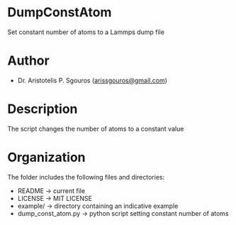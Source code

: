 # DumpConstAtom
Set constant number of atoms to a Lammps dump file

# Author
- Dr. Aristotelis P. Sgouros (arissgouros@gmail.com)

# Description
The script changes the number of atoms to a constant value

# Organization
The folder includes the following files and directories:
 - README             -> current file
 - LICENSE            -> MIT LICENSE
 - example/           -> directory containing an indicative example
 - dump_const_atom.py -> python script setting constant number of atoms
